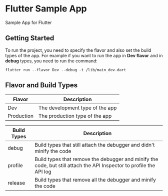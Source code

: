 # Flutter Sample App

Sample App for Flutter

## Getting Started

To run the project, you need to specify the flavor and also set the build types of the app. For example if you want to run the app in **Dev flavor** and in **debug** types, you need to run the command:

```
flutter run --flavor Dev --debug -t /lib/main_dev.dart
```

## Flavor and Build Types

| Flavor | Description |
|-|-|
| Dev | The development type of the app |
|Production | The production type of the app |

| Build Types | Description |
|-|-|
|debug|Build types that still attach the debugger and didn't minify the code|
|profile|Build types that remove the debugger and minify the code, but still attach the API Inspector to profile the API log|
|release|Build types that remove all the debugger and minify the code|
